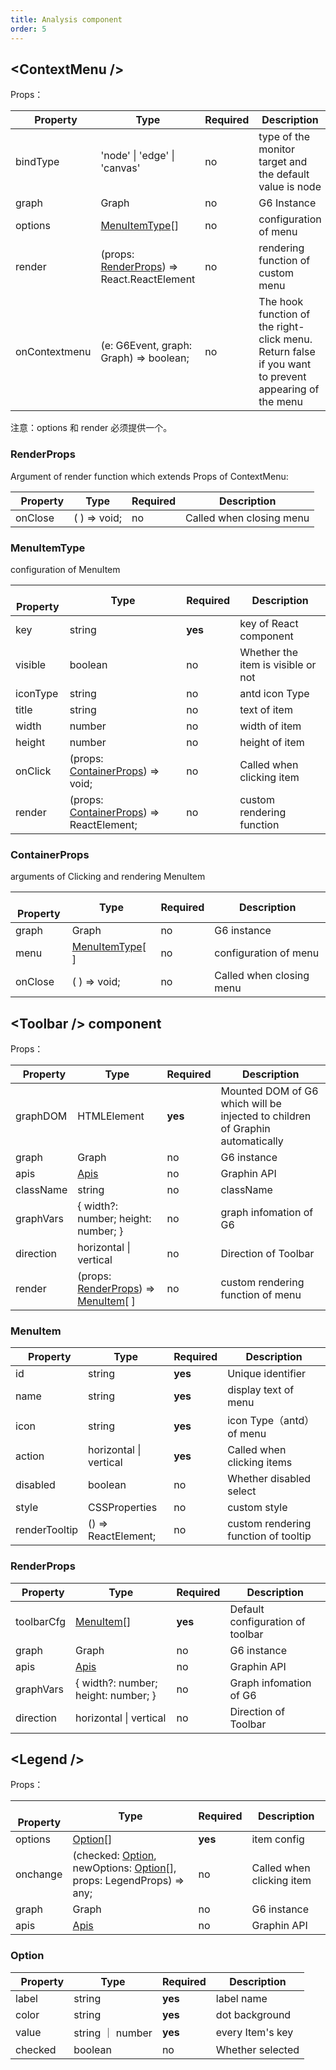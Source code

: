 ```yaml
---
title: Analysis component
order: 5
---
```


## \<ContextMenu />

Props：

|   Property    | Type                                                       | Required | Description                                                                                          |
| ------------- | ---------------------------------------------------------- | -------- | ---------------------------------------------------------------------------------------------------- |
| bindType      | 'node' \| 'edge' \| 'canvas'                               | no       | type of the monitor target and the default value is node                                             |
| graph         | Graph                                                      | no       | G6 Instance                                                                                          |
| options       | [MenuItemType](#menuitemtype)[]                            | no       | configuration of menu                                                                                |
| render        | (props: [RenderProps](#renderprops)) => React.ReactElement | no       | rendering function of custom menu                                                                    |
| onContextmenu | (e: G6Event, graph: Graph) => boolean;                     | no       | The hook function of the right-click menu. Return false if you want to prevent appearing of the menu |

注意：options 和 render 必须提供一个。

### RenderProps

Argument of render function which extends Props of ContextMenu:

|   Property | Type         | Required | Description              |
| ---------- | ------------ | -------- | ------------------------ |
| onClose    | ( ) => void; | no       | Called when closing menu |

### MenuItemType

configuration of MenuItem

|   Property | Type                                                        | Required | Description                        |
| ---------- | ----------------------------------------------------------- | -------- | ---------------------------------- |
| key        | string                                                      | **yes**  | key of React component             |
| visible    | boolean                                                     | no       | Whether the item is visible or not |
| iconType   | string                                                      | no       | antd icon Type                     |
| title      | string                                                      | no       | text of item                       |
| width      | number                                                      | no       | width of item                      |
| height     | number                                                      | no       | height of item                     |
| onClick    | (props: [ContainerProps](#containerprops)) => void;         | no       | Called when clicking item          |
| render     | (props: [ContainerProps](#containerprops)) => ReactElement; | no       | custom rendering function          |

### ContainerProps

arguments of Clicking and rendering MenuItem

|   Property | Type                             | Required | Description              |
| ---------- | -------------------------------- | -------- | ------------------------ |
| graph      | Graph                            | no       | G6 instance              |
| menu       | [MenuItemType](#menuitemtype)[ ] | no       | configuration of menu    |
| onClose    | ( ) => void;                     | no       | Called when closing menu |

## \<Toolbar /> component

Props：

|   Property | Type                                                             | Required | Description                                                                   |
| ---------- | ---------------------------------------------------------------- | -------- | ----------------------------------------------------------------------------- |
| graphDOM   | HTMLElement                                                      | **yes**  | Mounted DOM of G6 which will be injected to children of Graphin automatically |
| graph      | Graph                                                            | no       | G6 instance                                                                   |
| apis       | [Apis](/zh/docs/api/graphin/#apis)                               | no       | Graphin API                                                                   |
| className  | string                                                           | no       | className                                                                     |
| graphVars  | { width?: number; height: number; }                              | no       | graph infomation of G6                                                        |
| direction  | horizontal \| vertical                                           | no       | Direction of Toolbar                                                          |
| render     | (props: [RenderProps](#renderprops)) => [MenuItem](#menuitem)[ ] | no       | custom rendering function of menu                                             |

### MenuItem

|   Property    | Type                   | Required | Description                          |
| ------------- | ---------------------- | -------- | ------------------------------------ |
| id            | string                 | **yes**  | Unique identifier                    |
| name          | string                 | **yes**  | display text of menu                 |
| icon          | string                 | **yes**  | icon Type（antd） of menu            |
| action        | horizontal \| vertical | **yes**  | Called when clicking items           |
| disabled      | boolean                | no       | Whether disabled select              |
| style         | CSSProperties          | no       | custom style                         |
| renderTooltip | () => ReactElement;    | no       | custom rendering function of tooltip |

### RenderProps

|   Property | Type                                | Required | Description                      |
| ---------- | ----------------------------------- | -------- | -------------------------------- |
| toolbarCfg | [MenuItem](#menuitem)[]             | **yes**  | Default configuration of toolbar |
| graph      | Graph                               | no       | G6 instance                      |
| apis       | [Apis](/zh/docs/api/graphin/#apis)  | no       | Graphin API                      |  |
| graphVars  | { width?: number; height: number; } | no       | Graph infomation of G6           |
| direction  | horizontal \| vertical              | no       | Direction of Toolbar             |

## \<Legend />

Props：

|   Property | Type                                                                                      | Required | Description               |
| ---------- | ----------------------------------------------------------------------------------------- | -------- | ------------------------- |
| options    | [Option](#Option)[]                                                                       | **yes**  | item config               |
| onchange   | (checked: [Option](#Option), newOptions: [Option](#Option)[], props: LegendProps) => any; | no       | Called when clicking item |
| graph      | Graph                                                                                     | no       | G6 instance               |
| apis       | [Apis](/zh/docs/api/graphin/#apis)                                                        | no       | Graphin API               |

### Option

|   Property | Type             | Required | Description      |
| ---------- | ---------------- | -------- | ---------------- |
| label      | string           | **yes**  | label name       |
| color      | string           | **yes**  | dot background   |
| value      | string ｜ number | **yes**  | every Item's key |
| checked    | boolean          | no       | Whether selected |

